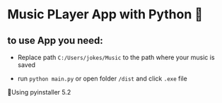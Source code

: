 # Music PLayer App with Python 🐍

## to use App you need:

- Replace path `C:/Users/jokes/Music` to the path where your music is saved

- run `python main.py` or open folder `/dist` and click `.exe` file

<p>🚧Using pyinstaller 5.2</p>
